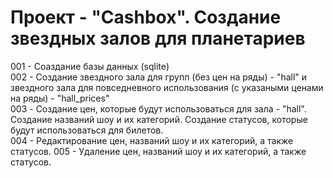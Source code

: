 <h1>Проект - "Cashbox". Создание звездных залов для планетариев</h1>

<p>
001 - Соаздание базы данных (sqlite)<br>
002 - Создание звездного зала для групп (без цен на ряды) - "hall" и звездного зала для повседневного использования (с указаными ценами на ряды) - "hall_prices"<br>
003 - Создание цен, которые будут использоваться для зала - "hall". Создание названий шоу и их категорий. Создание статусов, которые будут использоваться для билетов.<br>
004 - Редактирование цен, названий шоу и их категорий, а также статусов.
005 - Удаление цен, названий шоу и их категорий, а также статусов.
</p>